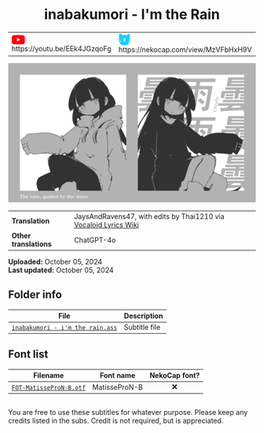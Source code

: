 
<h1 align='center'>inabakumori - I'm the Rain</h1>

<table align='center'>
    <tr>
        <td> <img src='../.img/youtube.svg' alt='YouTube' width=27 align='center'> &nbsp https://youtu.be/EEk4JGzqoFg </td>
        <td> <img src='../.img/nekocap.svg' alt='NekoCap' width=23 align='center'> &nbsp https://nekocap.com/view/MzVFbHxH9V </td>
    </tr>
</table>

[![](./preview.webp)](https://www.youtube.com/watch?v=EEk4JGzqoFg&nekocap=MzVFbHxH9V)

<table align='center'>
    <tr>
        <!-- Translation -->
        <td><b>Translation</b></td>
        <!--  JaysAndRavens47, with edits by Thai1210 via [Vocaloid Lyrics Wiki](https://vocaloidlyrics.fandom.com/wiki/%E7%A7%81%E3%81%AF%E9%9B%A8_(Watashi_wa_Ame)) -->
        <td>JaysAndRavens47, with edits by Thai1210 via <a href="https://vocaloidlyrics.fandom.com/wiki/%E7%A7%81%E3%81%AF%E9%9B%A8_(Watashi_wa_Ame)">Vocaloid Lyrics Wiki</a></td>
    </tr>
    <tr>
        <!-- Other translations -->
        <td><b>Other translations</b></td>
        <!--  ChatGPT-4o -->
        <td>ChatGPT-4o</td>
    </tr>
</table>

**Uploaded:** October 05, 2024  
**Last updated:** October 05, 2024

<!-- Description goes here -->

## Folder info

| File | Description |
| ---- | ----------- |
[`inabakumori - i'm the rain.ass`](inabakumori%20-%20i%27m%20the%20rain.ass) | Subtitle file |

## Font list

| Filename | Font name | NekoCap font? |
| ---- | ---- | :--: |
 [`FOT-MatisseProN-B.otf`](./fonts/FOT-MatisseProN-B.otf) | MatisseProN-B | ❌ |

<!-- Permissions -->
## 
You are free to use these subtitles for whatever purpose. Please keep any credits listed in the subs. Credit is not required, but is appreciated.
